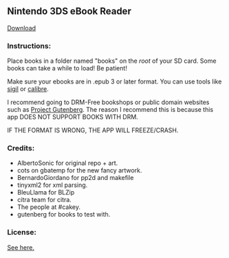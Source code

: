 ## Nintendo 3DS eBook Reader
[Download](https://github.com/reworks/3DS_eBook_Reader/releases/latest "Download the latest release here.")

### Instructions:
Place books in a folder named "books" on the *root* of your SD card. Some books can take a while to load! Be patient!

Make sure your ebooks are in .epub 3 or later format. You can use tools like [sigil](https://sigil-ebook.com/) or [calibre](https://calibre-ebook.com/).

I recommend going to DRM-Free bookshops or public domain websites such as [Project Gutenberg](https://www.gutenberg.org/).
The reason I recommend this is because this app DOES NOT SUPPORT BOOKS WITH DRM.


IF THE FORMAT IS WRONG, THE APP WILL FREEZE/CRASH.

### Credits:
- AlbertoSonic for original repo + art.
- cots on gbatemp for the new fancy artwork.
- BernardoGiordano for pp2d and makefile
- tinyxml2 for xml parsing.
- BleuLlama for BLZip
- citra team for citra.
- The people at #cakey.
- gutenberg for books to test with.

### License:
[See here.](https://github.com/reworks/3DS_eBook_Reader/blob/master/LICENSE.txt)